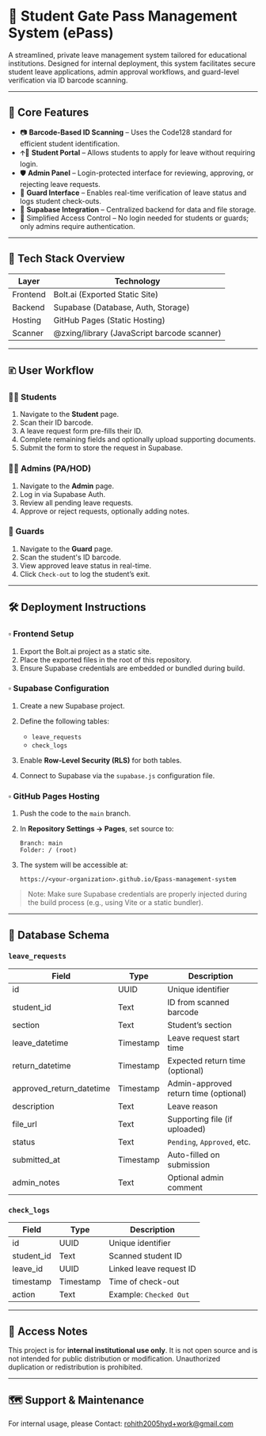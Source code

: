 # 🛂 Student Gate Pass Management System (ePass)

A streamlined, private leave management system tailored for educational institutions. Designed for internal deployment, this system facilitates secure student leave applications, admin approval workflows, and guard-level verification via ID barcode scanning.

---

## 📌 Core Features

* 📷 **Barcode-Based ID Scanning** – Uses the Code128 standard for efficient student identification.
* 🡩‍🏫 **Student Portal** – Allows students to apply for leave without requiring login.
* 🛡️ **Admin Panel** – Login-protected interface for reviewing, approving, or rejecting leave requests.
* 🚪 **Guard Interface** – Enables real-time verification of leave status and logs student check-outs.
* 📃 **Supabase Integration** – Centralized backend for data and file storage.
* 🔐 Simplified Access Control – No login needed for students or guards; only admins require authentication.

---

## 🤩 Tech Stack Overview

| Layer    | Technology                                  |
| -------- | ------------------------------------------- |
| Frontend | Bolt.ai (Exported Static Site)              |
| Backend  | Supabase (Database, Auth, Storage)          |
| Hosting  | GitHub Pages (Static Hosting)               |
| Scanner  | @zxing/library (JavaScript barcode scanner) |

---

## 🗈️ User Workflow

### 👨‍🏫 Students

1. Navigate to the **Student** page.
2. Scan their ID barcode.
3. A leave request form pre-fills their ID.
4. Complete remaining fields and optionally upload supporting documents.
5. Submit the form to store the request in Supabase.

### 🧑‍💼 Admins (PA/HOD)

1. Navigate to the **Admin** page.
2. Log in via Supabase Auth.
3. Review all pending leave requests.
4. Approve or reject requests, optionally adding notes.

### 🚫 Guards

1. Navigate to the **Guard** page.
2. Scan the student's ID barcode.
3. View approved leave status in real-time.
4. Click `Check-out` to log the student’s exit.

---

## 🛠️ Deployment Instructions

### ▫️ Frontend Setup

1. Export the Bolt.ai project as a static site.
2. Place the exported files in the root of this repository.
3. Ensure Supabase credentials are embedded or bundled during build.

### ▫️ Supabase Configuration

1. Create a new Supabase project.
2. Define the following tables:

   * `leave_requests`
   * `check_logs`
3. Enable **Row-Level Security (RLS)** for both tables.
4. Connect to Supabase via the `supabase.js` configuration file.

### ▫️ GitHub Pages Hosting

1. Push the code to the `main` branch.
2. In **Repository Settings → Pages**, set source to:

   ```
   Branch: main
   Folder: / (root)
   ```
3. The system will be accessible at:

   ```
   https://<your-organization>.github.io/Epass-management-system
   ```

> Note: Make sure Supabase credentials are properly injected during the build process (e.g., using Vite or a static bundler).

---

## 📁 Database Schema

### `leave_requests`

| Field                      | Type      | Description                           |
| -------------------------- | --------- | ------------------------------------- |
| id                         | UUID      | Unique identifier                     |
| student\_id                | Text      | ID from scanned barcode               |
| section                    | Text      | Student’s section                     |
| leave\_datetime            | Timestamp | Leave request start time              |
| return\_datetime           | Timestamp | Expected return time (optional)       |
| approved\_return\_datetime | Timestamp | Admin-approved return time (optional) |
| description                | Text      | Leave reason                          |
| file\_url                  | Text      | Supporting file (if uploaded)         |
| status                     | Text      | `Pending`, `Approved`, etc.           |
| submitted\_at              | Timestamp | Auto-filled on submission             |
| admin\_notes               | Text      | Optional admin comment                |

### `check_logs`

| Field       | Type      | Description             |
| ----------- | --------- | ----------------------- |
| id          | UUID      | Unique identifier       |
| student\_id | Text      | Scanned student ID      |
| leave\_id   | UUID      | Linked leave request ID |
| timestamp   | Timestamp | Time of check-out       |
| action      | Text      | Example: `Checked Out`  |

---

## 🔐 Access Notes

This project is for **internal institutional use only**. It is not open source and is not intended for public distribution or modification. Unauthorized duplication or redistribution is prohibited.

---

## 🗺️ Support & Maintenance

For internal usage, please Contact: [rohith2005hyd+work@gmail.com](mailto:rohith2005hyd+work@example.com)

